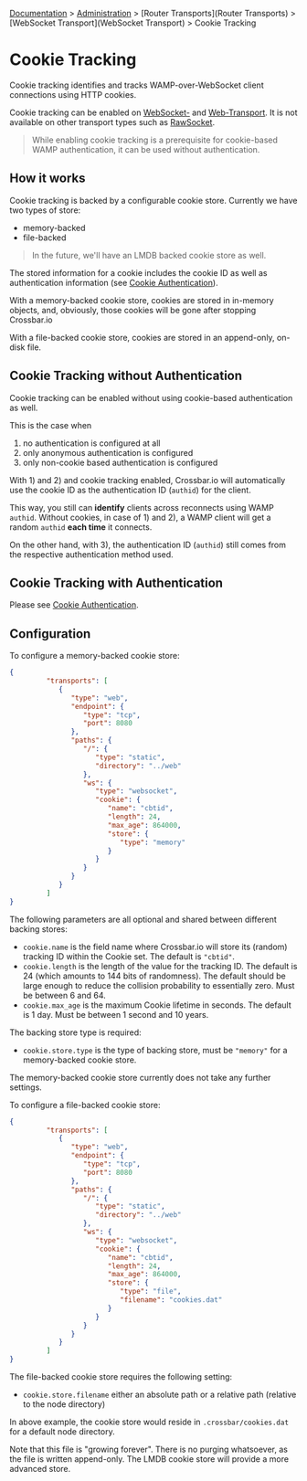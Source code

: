 [Documentation](.) > [Administration](Administration) > [Router Transports](Router Transports) > [WebSocket Transport](WebSocket Transport) > Cookie Tracking

# Cookie Tracking

Cookie tracking identifies and tracks WAMP-over-WebSocket client connections using HTTP cookies.

Cookie tracking can be enabled on [WebSocket-](WebSocket-Transport) and [Web-Transport](Web-Transport-and-Services). It is not available on other transport types such as [RawSocket](RawSocket-Transport).

> While enabling cookie tracking is a prerequisite for cookie-based WAMP authentication, it can be used without authentication.


## How it works

Cookie tracking is backed by a configurable cookie store. Currently we have two types of store:

* memory-backed
* file-backed

> In the future, we'll have an LMDB backed cookie store as well.

The stored information for a cookie includes the cookie ID as well as authentication information (see [Cookie Authentication](Cookie-Authentication)).

With a memory-backed cookie store, cookies are stored in in-memory objects, and, obviously, those cookies will be gone after stopping Crossbar.io

With a file-backed cookie store, cookies are stored in an append-only, on-disk file.


## Cookie Tracking without Authentication

Cookie tracking can be enabled without using cookie-based authentication as well.

This is the case when

1. no authentication is configured at all
2. only anonymous authentication is configured
3. only non-cookie based authentication is configured

With 1) and 2) and cookie tracking enabled, Crossbar.io will automatically use the cookie ID as the authentication ID (`authid`) for the client.

This way, you still can **identify** clients across reconnects using WAMP `authid`. Without cookies, in case of 1) and 2), a WAMP client will get a random `authid` **each time** it connects.

On the other hand, with 3), the authentication ID (`authid`) still comes from the respective authentication method used.


## Cookie Tracking with Authentication

Please see [Cookie Authentication](Cookie-Authentication).


## Configuration

To configure a memory-backed cookie store:

```json
{
         "transports": [
            {
               "type": "web",
               "endpoint": {
                  "type": "tcp",
                  "port": 8080
               },
               "paths": {
                  "/": {
                     "type": "static",
                     "directory": "../web"
                  },
                  "ws": {
                     "type": "websocket",
                     "cookie": {
                        "name": "cbtid",
                        "length": 24,
                        "max_age": 864000,
                        "store": {
                           "type": "memory"
                        }
                     }
                  }
               }
            }
         ]
}
```

The following parameters are all optional and shared between different backing stores:

* `cookie.name` is the field name where Crossbar.io will store its (random) tracking ID within the Cookie set. The default is `"cbtid"`.
* `cookie.length` is the length of the value for the tracking ID. The default is 24 (which amounts to 144 bits of randomness). The default should be large enough to reduce the collision probability to essentially zero. Must be between 6 and 64.
* `cookie.max_age` is the maximum Cookie lifetime in seconds. The default is 1 day. Must be between 1 second and 10 years.


The backing store type is required:

* `cookie.store.type` is the type of backing store, must be `"memory"` for a memory-backed cookie store.

The memory-backed cookie store currently does not take any further settings.

To configure a file-backed cookie store:


```json
{
         "transports": [
            {
               "type": "web",
               "endpoint": {
                  "type": "tcp",
                  "port": 8080
               },
               "paths": {
                  "/": {
                     "type": "static",
                     "directory": "../web"
                  },
                  "ws": {
                     "type": "websocket",
                     "cookie": {
                        "name": "cbtid",
                        "length": 24,
                        "max_age": 864000,
                        "store": {
                           "type": "file",
                           "filename": "cookies.dat"
                        }
                     }
                  }
               }
            }
         ]
}
```

The file-backed cookie store requires the following setting:

* `cookie.store.filename` either an absolute path or a relative path (relative to the node directory)

In above example, the cookie store would reside in `.crossbar/cookies.dat` for a default node directory.

Note that this file is "growing forever". There is no purging whatsoever, as the file is written append-only. The LMDB cookie store will provide a more advanced store.
